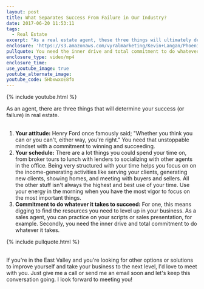 ```yaml
---
layout: post
title: What Separates Success From Failure in Our Industry?
date: 2017-06-20 11:53:11
tags:
  - Real Estate
excerpt: "As a real estate agent, these three things will ultimately determine whether you're a success or a failure in the business."
enclosure: 'https://s3.amazonaws.com/vyralmarketing/Kevin+Langan/Phoenix+Real+Estate+Agent+Success+as+an+agent.mp4'
pullquote: You need the inner drive and total commitment to do whatever it takes.
enclosure_type: video/mp4
enclosure_time:
use_youtube_image: true
youtube_alternate_image:
youtube_code: 5HbxwxoE8fo
---
```



{% include youtube.html %}

As an agent, there are three things that will determine your success (or failure) in real estate.
<br>&nbsp;

1. **Your attitude:** Henry Ford once famously said; "Whether you think you can or you can't, either way, you're right." You need that unstoppable mindset with a commitment to winning and succeeding.&nbsp;
2. **Your schedule:** There are a lot things you could spend your time on, from broker tours to lunch with lenders to socializing with other agents in the office. Being very structured with your time helps you focus on on the income-generating activities like serving your clients, generating new clients, showing homes, and meeting with buyers and sellers. All the other stuff isn't always the highest and best use of your time. Use your energy in the morning when you have the most vigor to focus on the most important things.&nbsp;
3. **Commitment to do whatever it takes to succeed:** For one, this means digging to find the resources you need to level up in your business. As a sales agent, you can practice on your scripts or sales presentation, for example. Secondly, you need the inner drive and total commitment to do whatever it takes.

{% include pullquote.html %}&nbsp;

<br>If you're in the East Valley and you're looking for other options or solutions to improve yourself and take your business to the next level, I'd love to meet with you. Just give me a call or send me an email soon and let's keep this conversation going. I look forward to meeting you!